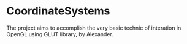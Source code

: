 # CoordinateSystems
The project aims to accomplish the very basic technic of interation in OpenGL using GLUT library, by Alexander.
